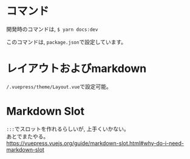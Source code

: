 # コマンド
開発時のコマンドは, 
`$ yarn docs:dev`

このコマンドは, `package.json`で設定しています。

# レイアウトおよびmarkdown
`/.vuepress/theme/Layout.vue`で設定可能。  

# Markdown Slot
`:::`でスロットを作れるらしいが, 上手くいかない。  
あとでまたやる。  
https://vuepress.vuejs.org/guide/markdown-slot.html#why-do-i-need-markdown-slot
